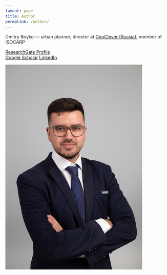 ```yaml
---
layout: page
title: Author
permalink: /author/
---
```


Dmitry Boyko — urban planner, director at [GeoClever (Russia)](http://geoclever.ru/en), member of ISOCARP

[ResearchGate Profile](https://www.researchgate.net/profile/Dmitry-Boyko)  
[Google Scholar](https://scholar.google.com/citations?user=oNxzvyQAAAAJ)
[LinkedIn](https://www.linkedin.com/in/dmitry-boyko-02046896/)

![photo](/images/author-pic.JPG)
